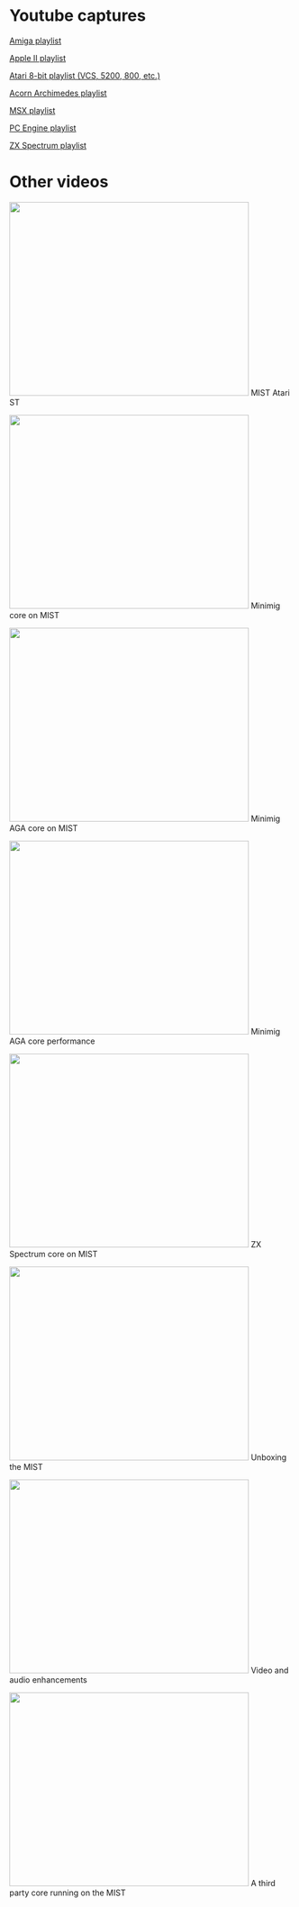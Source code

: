# Youtube captures #

[Amiga playlist](http://www.youtube.com/watch?v=UeKNDUG6PrE&index=1&list=PLYQepv0fYuEewWx50ipom1cElG4hgZ3wL)

[Apple II playlist](http://www.youtube.com/watch?v=IAn9i7d4XV0&list=PLYQepv0fYuEc8kw_xhQGN-Zpd7MUe8DbW&index=1)

[Atari 8-bit playlist (VCS, 5200, 800, etc.)](http://www.youtube.com/watch?v=qYeGv4HMbuI&list=PLYQepv0fYuEe0LgbztKyh3-jsbnogMTYM)

[Acorn Archimedes playlist](https://www.youtube.com/watch?v=6hmg_5lW1U8&list=PLYQepv0fYuEe9Xh8iSrRk3Ad8bp3xrRus)

[MSX playlist](http://www.youtube.com/watch?v=tPU3YflpIrQ&index=1&list=PLYQepv0fYuEfCMDh9kK5KxOSwf6wzq587)

[PC Engine playlist](http://www.youtube.com/watch?v=4dA1-ohB_Ak&list=PLYQepv0fYuEdNSz4EQTZxoLHl0CXExlX1)

[ZX Spectrum playlist](http://www.youtube.com/watch?v=fzATnELZXwg&list=PLYQepv0fYuEdCFucECgy85P6EbejWUdP6)


# Other videos #

<a href='http://www.youtube.com/watch?feature=player_embedded&v=HC-A0iN9HQw' target='_blank'><img src='http://img.youtube.com/vi/HC-A0iN9HQw/0.jpg' width='425' height=344 /></a>
MIST Atari ST

<a href='http://www.youtube.com/watch?feature=player_embedded&v=-2FaAtZO-98' target='_blank'><img src='http://img.youtube.com/vi/-2FaAtZO-98/0.jpg' width='425' height=344 /></a>
Minimig core on MIST

<a href='http://www.youtube.com/watch?feature=player_embedded&v=UeKNDUG6PrE' target='_blank'><img src='http://img.youtube.com/vi/UeKNDUG6PrE/0.jpg' width='425' height=344 /></a>
Minimig AGA core on MIST

<a href='http://www.youtube.com/watch?feature=player_embedded&v=tALPsNAL958' target='_blank'><img src='http://img.youtube.com/vi/tALPsNAL958/0.jpg' width='425' height=344 /></a>
Minimig AGA core performance

<a href='http://www.youtube.com/watch?feature=player_embedded&v=WV0I8n1uMTo' target='_blank'><img src='http://img.youtube.com/vi/WV0I8n1uMTo/0.jpg' width='425' height=344 /></a>
ZX Spectrum core on MIST

<a href='http://www.youtube.com/watch?feature=player_embedded&v=WiaG75EFUaY' target='_blank'><img src='http://img.youtube.com/vi/WiaG75EFUaY/0.jpg' width='425' height=344 /></a>
Unboxing the MIST

<a href='http://www.youtube.com/watch?feature=player_embedded&v=DF0XlG4r_B0' target='_blank'><img src='http://img.youtube.com/vi/DF0XlG4r_B0/0.jpg' width='425' height=344 /></a>
Video and audio enhancements

<a href='http://www.youtube.com/watch?feature=player_embedded&v=6EQryBmATwM' target='_blank'><img src='http://img.youtube.com/vi/6EQryBmATwM/0.jpg' width='425' height=344 /></a>
A third party core running on the MIST